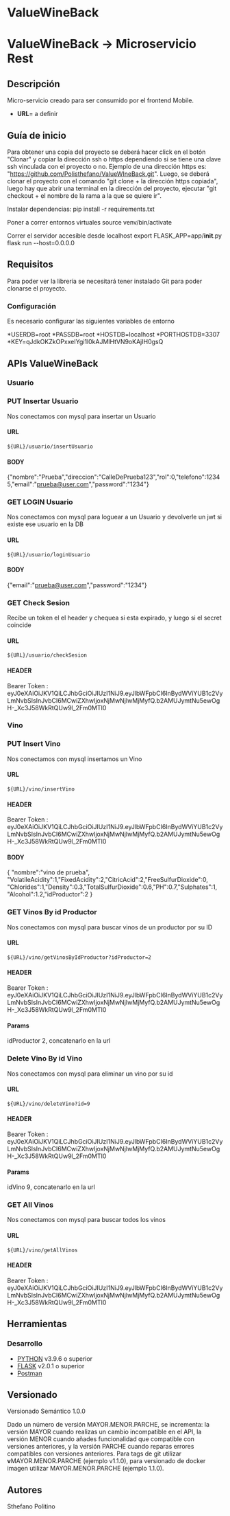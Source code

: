 # ValueWineBack

# ValueWineBack -> Microservicio Rest

## Descripción

Micro-servicio creado para ser consumido por el frontend Mobile.

- **URL**= a definir

## Guía de inicio

Para obtener una copia del proyecto se deberá hacer click en el botón "Clonar" y copiar la dirección ssh o https dependiendo si se tiene una clave ssh vinculada con el proyecto o no. Ejemplo de una dirección https es: "https://github.com/Polisthefano/ValueWIneBack.git". Luego, se deberá clonar el proyecto con el comando "git clone + la dirección https copiada", luego hay que abrir una terminal en la dirección del proyecto, ejecutar "git checkout + el nombre de la rama a la que se quiere ir".

Instalar dependencias:
pip install -r requirements.txt

Poner a correr entornos virtuales
source venv/bin/activate

Correr el servidor accesible desde localhost
export FLASK_APP=app/**init**.py
flask run --host=0.0.0.0

## Requisitos

Para poder ver la librería se necesitará tener instalado Git para poder clonarse el proyecto.

### Configuración

Es necesario configurar las siguientes variables de entorno

*USERDB=root
*PASSDB=root
*HOSTDB=localhost
*PORTHOSTDB=3307
\*KEY=qJdkOKZkOPxxeIYgi1l0kAJMlHtVN9oKAjIH0gsQ

## APIs ValueWineBack

### Usuario

### PUT Insertar Usuario

Nos conectamos con mysql para insertar un Usuario

#### URL

```
${URL}/usuario/insertUsuario
```

#### BODY

{"nombre":"Prueba","direccion":"CalleDePrueba123","rol":0,"telefono":12345,"email":"prueba@user.com","password":"1234"}

### GET LOGIN Usuario

Nos conectamos con mysql para loguear a un Usuario y devolverle un jwt si existe ese usuario en la DB

#### URL

```
${URL}/usuario/loginUsuario
```

#### BODY

{"email":"prueba@user.com","password":"1234"}

### GET Check Sesion

Recibe un token el el header y chequea si esta expirado, y luego si el secret coincide

#### URL

```
${URL}/usuario/checkSesion
```

#### HEADER

Bearer Token : eyJ0eXAiOiJKV1QiLCJhbGciOiJIUzI1NiJ9.eyJlbWFpbCI6InBydWViYUB1c2VyLmNvbSIsInJvbCI6MCwiZXhwIjoxNjMwNjIwMjMyfQ.b2AMUJymtNu5ewOgH-\_Xc3J58WkRtQUw9l_2Fm0MTI0

### Vino

### PUT Insert Vino

Nos conectamos con mysql insertamos un Vino

#### URL

```
${URL}/vino/insertVino
```

#### HEADER

Bearer Token : eyJ0eXAiOiJKV1QiLCJhbGciOiJIUzI1NiJ9.eyJlbWFpbCI6InBydWViYUB1c2VyLmNvbSIsInJvbCI6MCwiZXhwIjoxNjMwNjIwMjMyfQ.b2AMUJymtNu5ewOgH-\_Xc3J58WkRtQUw9l_2Fm0MTI0

#### BODY

{
"nombre":"vino de prueba", "VolatileAcidity":1,"FixedAcidity":2,"CitricAcid":2,"FreeSulfurDioxide":0,
"Chlorides":1,"Density":0.3,"TotalSulfurDioxide":0.6,"PH":0.7,"Sulphates":1, "Alcohol":1.2,"idProductor":2
}

### GET Vinos By id Productor

Nos conectamos con mysql para buscar vinos de un productor por su ID

#### URL

```
${URL}/vino/getVinosByIdProductor?idProductor=2
```

#### HEADER

Bearer Token : eyJ0eXAiOiJKV1QiLCJhbGciOiJIUzI1NiJ9.eyJlbWFpbCI6InBydWViYUB1c2VyLmNvbSIsInJvbCI6MCwiZXhwIjoxNjMwNjIwMjMyfQ.b2AMUJymtNu5ewOgH-\_Xc3J58WkRtQUw9l_2Fm0MTI0

#### Params

idProductor 2, concatenarlo en la url

### Delete Vino By id Vino

Nos conectamos con mysql para eliminar un vino por su id

#### URL

```
${URL}/vino/deleteVino?id=9
```

#### HEADER

Bearer Token : eyJ0eXAiOiJKV1QiLCJhbGciOiJIUzI1NiJ9.eyJlbWFpbCI6InBydWViYUB1c2VyLmNvbSIsInJvbCI6MCwiZXhwIjoxNjMwNjIwMjMyfQ.b2AMUJymtNu5ewOgH-\_Xc3J58WkRtQUw9l_2Fm0MTI0

#### Params

idVino 9, concatenarlo en la url

### GET All Vinos

Nos conectamos con mysql para buscar todos los vinos

#### URL

```
${URL}/vino/getAllVinos
```

#### HEADER

Bearer Token : eyJ0eXAiOiJKV1QiLCJhbGciOiJIUzI1NiJ9.eyJlbWFpbCI6InBydWViYUB1c2VyLmNvbSIsInJvbCI6MCwiZXhwIjoxNjMwNjIwMjMyfQ.b2AMUJymtNu5ewOgH-\_Xc3J58WkRtQUw9l_2Fm0MTI0

## Herramientas

### Desarrollo

- [PYTHON](https://www.python.org/) v3.9.6 o superior
- [FLASK](https://flask.palletsprojects.com) v2.0.1 o superior
- [Postman](https://www.postman.com/)

## Versionado

Versionado Semántico 1.0.0

Dado un número de versión MAYOR.MENOR.PARCHE, se incrementa:
la versión MAYOR cuando realizas un cambio incompatible en el API,
la versión MENOR cuando añades funcionalidad que compatible con versiones anteriores, y
la versión PARCHE cuando reparas errores compatibles con versiones anteriores.
Para tags de git utilizar **v**MAYOR.MENOR.PARCHE (ejemplo v1.1.0), para versionado de docker imagen utilizar MAYOR.MENOR.PARCHE (ejemplo 1.1.0).

## Autores

Sthefano Politino
